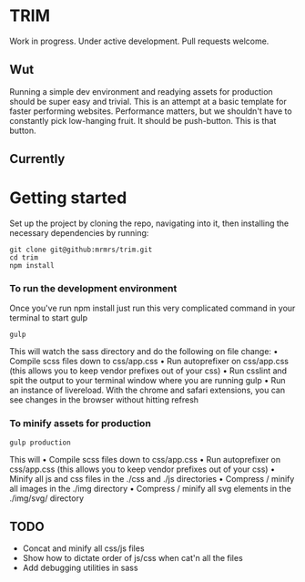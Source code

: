 # TRIM

Work in progress. Under active development. Pull requests welcome.

## Wut

Running a simple dev environment and readying assets for production should
be super easy and trivial. This is an attempt at a basic template for
faster performing websites. Performance matters, but we shouldn't have
to constantly pick low-hanging fruit. It should be push-button. This is that button.

## Currently

# Getting started

Set up the project by cloning the repo, navigating into it, then installing the necessary dependencies by running:

    git clone git@github:mrmrs/trim.git
    cd trim
    npm install

### To run the development environment
Once you've run npm install just run this very complicated command in your terminal to start gulp

    gulp

This will watch the sass directory and do the following on file change:
  • Compile scss files down to css/app.css
  • Run autoprefixer on css/app.css (this allows you to keep vendor prefixes out of your css)
  • Run csslint and spit the output to your terminal window where you are running gulp
  • Run an instance of livereload. With the chrome and safari extensions, you can see
    changes in the browser without hitting refresh


### To minify assets for production

    gulp production

This will
  • Compile scss files down to css/app.css
  • Run autoprefixer on css/app.css (this allows you to keep vendor prefixes out of your css)
  • Minify all js and css files in the ./css and ./js directories
  • Compress / minify all images in the ./img directory
  • Compress / minify all svg elements in the ./img/svg/ directory

## TODO

- Concat and minify all css/js files
- Show how to dictate order of js/css when cat'n all the files
- Add debugging utilities in sass


